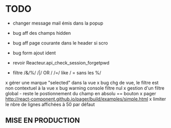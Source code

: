 # TODO

- changer message mail émis dans la popup
- bug aff des champs hidden
- bug aff page courante dans le header si scro
- bug form ajout ident

- revoir Reacteur.api_check_session_forgetpwd
- filtre /&/%/ /|/ OR / /=/ like / = sans les %/ 

x gérer une marque "selected" dans la vue 
x bug chg de vue, le filtre est non contextuel à la vue
x bug warning console filtre nul
x gestion d'un filtre global - reste le postionnement du champ en absolu == bouton
x pager http://react-component.github.io/pager/build/examples/simple.html
x limiter le nbre de lignes affichées à 50 par défaut

## MISE EN PRODUCTION

